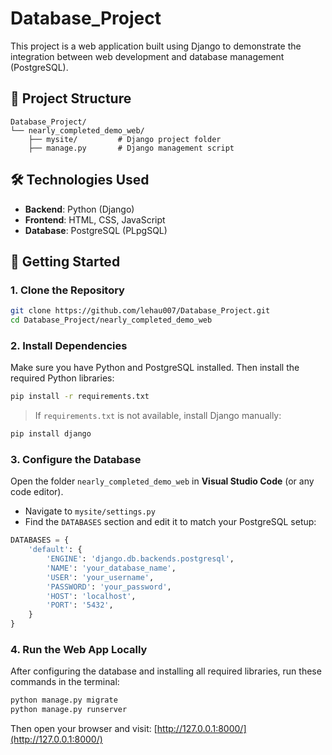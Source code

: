 
# Database_Project

This project is a web application built using Django to demonstrate the integration between web development and database management (PostgreSQL).

## 📁 Project Structure

```
Database_Project/
└── nearly_completed_demo_web/
    ├── mysite/         # Django project folder
    ├── manage.py       # Django management script
```

## 🛠️ Technologies Used

- **Backend**: Python (Django)
- **Frontend**: HTML, CSS, JavaScript
- **Database**: PostgreSQL (PLpgSQL)

## 🚀 Getting Started

### 1. Clone the Repository

```bash
git clone https://github.com/lehau007/Database_Project.git
cd Database_Project/nearly_completed_demo_web
```

### 2. Install Dependencies

Make sure you have Python and PostgreSQL installed. Then install the required Python libraries:

```bash
pip install -r requirements.txt
```

> If `requirements.txt` is not available, install Django manually:
```bash
pip install django
```

### 3. Configure the Database

Open the folder `nearly_completed_demo_web` in **Visual Studio Code** (or any code editor). 

- Navigate to `mysite/settings.py`
- Find the `DATABASES` section and edit it to match your PostgreSQL setup:

```python
DATABASES = {
    'default': {
        'ENGINE': 'django.db.backends.postgresql',
        'NAME': 'your_database_name',
        'USER': 'your_username',
        'PASSWORD': 'your_password',
        'HOST': 'localhost',
        'PORT': '5432',
    }
}
```

### 4. Run the Web App Locally

After configuring the database and installing all required libraries, run these commands in the terminal:

```bash
python manage.py migrate
python manage.py runserver
```

Then open your browser and visit: [http://127.0.0.1:8000/](http://127.0.0.1:8000/)
